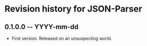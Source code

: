 # Revision history for JSON-Parser

## 0.1.0.0 -- YYYY-mm-dd

* First version. Released on an unsuspecting world.
